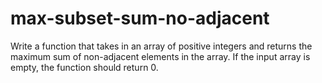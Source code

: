 # max-subset-sum-no-adjacent

  Write a function that takes in an array of positive integers and returns the
  maximum sum of non-adjacent elements in the array.
  If the input array is empty, the function should return 0.
